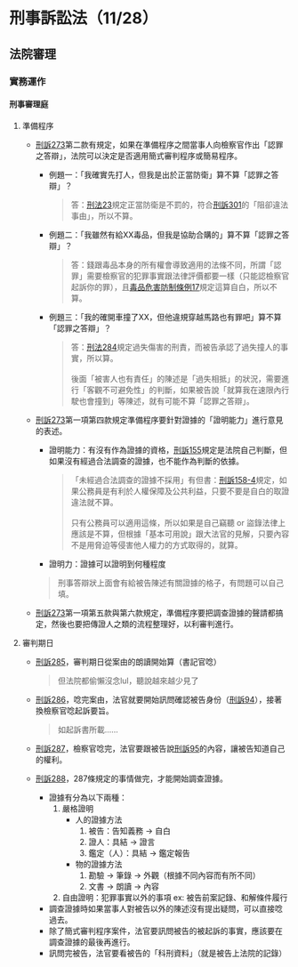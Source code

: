 # 刑事訴訟法（11/28）
## 法院審理
### 實務運作
#### 刑事審理庭
1. 準備程序

     - [刑訴273](https://law.moj.gov.tw/LawClass/LawSingle.aspx?pcode=C0010001&flno=273)第二款有規定，如果在準備程序之間當事人向檢察官作出「認罪之答辯」，法院可以決定是否適用簡式審判程序或簡易程序。

        - 例題一：「我確實先打人，但我是出於正當防衛」算不算「認罪之答辯」？
            > 答：[刑法23](https://law.moj.gov.tw/LawClass/LawSingle.aspx?pcode=C0000001&flno=23)規定正當防衛是不罰的，符合[刑訴301](https://law.moj.gov.tw/LawClass/LawSingle.aspx?pcode=C0010001&flno=301)的「阻卻違法事由」，所以不算。

        - 例題二：「我雖然有給XX毒品，但我是協助合購的」算不算「認罪之答辯」？
            > 答：錢跟毒品本身的所有權會導致適用的法條不同，所謂「認罪」需要檢察官的犯罪事實跟法律評價都要一樣（只能認檢察官起訴你的罪），且[毒品危害防制條例17](https://law.moj.gov.tw/LawClass/LawSingle.aspx?pcode=C0000008&flno=17)規定這算自白，所以不算。

        - 例題三：「我的確開車撞了XX，但他違規穿越馬路也有罪吧」算不算「認罪之答辯」？ 
            > 答：[刑法284](https://law.moj.gov.tw/LawClass/LawSingle.aspx?pcode=C0000001&flno=284)規定過失傷害的刑責，而被告承認了過失撞人的事實，所以算。<br><br>
            > 後面「被害人也有責任」的陳述是「過失相抵」的狀況，需要進行「客觀不可避免性」的判斷，如果被告說「就算我在速限內行駛也會撞到」等陳述，就有可能不算「認罪之答辯」。

    - [刑訴273](https://law.moj.gov.tw/LawClass/LawSingle.aspx?pcode=C0010001&flno=273)第一項第四款規定準備程序要針對證據的「證明能力」進行意見的表述。

        - 證明能力：有沒有作為證據的資格，[刑訴155](https://law.moj.gov.tw/LawClass/LawSingle.aspx?pcode=C0010001&flno=155)規定是法院自己判斷，但如果沒有經過合法調查的證據，也不能作為判斷的依據。
            > 「未經過合法調查的證據不採用」有但書：[刑訴158-4](https://law.moj.gov.tw/LawClass/LawSingle.aspx?pcode=C0010001&flno=158-4)規定，如果公務員是有利於人權保障及公共利益，只要不要是自白的取證違法就不算。<br><br>
            > 只有公務員可以適用這條，所以如果是自己竊聽 or 盜錄法律上應該是不算，但根據「基本可用說」跟大法官的見解，只要內容不是用脅迫等侵害他人權力的方式取得的，就算。

       - 證明力：證據可以證明到何種程度

       > 刑事答辯狀上面會有給被告陳述有關證據的格子，有問題可以自己填。

    - [刑訴273](https://law.moj.gov.tw/LawClass/LawSingle.aspx?pcode=C0010001&flno=273)第一項第五款與第六款規定，準備程序要把調查證據的聲請都搞定，然後也要把傳證人之類的流程整理好，以利審判進行。

2. 審判期日
    - [刑訴285](https://law.moj.gov.tw/LawClass/LawSingle.aspx?pcode=C0010001&flno=285)，審判期日從案由的朗讀開始算（書記官唸）
        > 但法院都偷懶沒念lul，聽說越來越少見了

    - [刑訴286](https://law.moj.gov.tw/LawClass/LawSingle.aspx?pcode=C0010001&flno=286)，唸完案由，法官就要開始訊問確認被告身份（[刑訴94](https://law.moj.gov.tw/LawClass/LawSingle.aspx?pcode=C0010001&flno=94)），接著換檢察官唸起訴要旨。
        > 如起訴書所載......

    - [刑訴287](https://law.moj.gov.tw/LawClass/LawSingle.aspx?pcode=C0010001&flno=287)，檢察官唸完，法官要跟被告說[刑訴95](https://law.moj.gov.tw/LawClass/LawSingle.aspx?pcode=C0010001&flno=95)的內容，讓被告知道自己的權利。

     - [刑訴288](https://law.moj.gov.tw/LawClass/LawSingle.aspx?pcode=C0010001&flno=288)，287條規定的事情做完，才能開始調查證據。
        - 證據有分為以下兩種：
            1. 嚴格證明
                - 人的證據方法
                    1. 被告：告知義務 -> 自白
                    2. 證人：具結 -> 證言
                    3. 鑑定（人）：具結 -> 鑑定報告
                - 物的證據方法
                    1. 勘驗 -> 筆錄 -> 外觀（根據不同內容而有所不同）
                    2. 文書 -> 朗讀 -> 內容
            2. 自由證明：犯罪事實以外的事項 ex: 被告前案記錄、和解條件履行
        - 調查證據時如果當事人對被告以外的陳述沒有提出疑問，可以直接唸過去。
        - 除了簡式審判程序案件，法官要訊問被告的被起訴的事實，應該要在調查證據的最後再進行。
        - 訊問完被告，法官要看被告的「科刑資料」（就是被告上法院的記錄）


